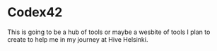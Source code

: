 # Codex42
This is going to be a hub of tools or maybe a wesbite of tools I plan to create to help me in my journey at Hive Helsinki.

